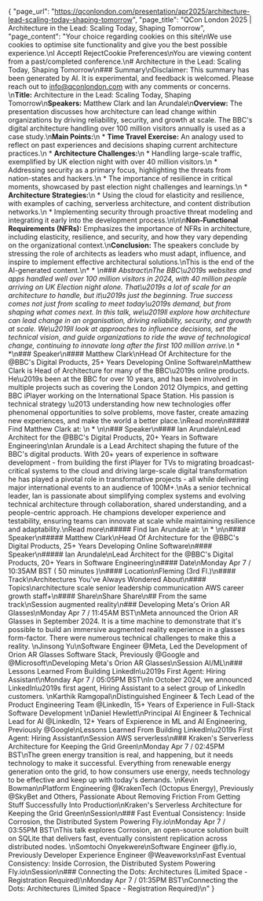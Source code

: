 {
    "page_url": "https://qconlondon.com/presentation/apr2025/architecture-lead-scaling-today-shaping-tomorrow",
    "page_title": "QCon London 2025 | Architecture in the Lead: Scaling Today, Shaping Tomorrow",
    "page_content": "Your choice regarding cookies on this site\nWe use cookies to optimise site functionality and give you the best possible experience.\nI AcceptI RejectCookie Preferences\nYou are viewing content from a past/completed conference.\n# Architecture in the Lead: Scaling Today, Shaping Tomorrow\n### Summary\nDisclaimer: This summary has been generated by AI. It is experimental, and feedback is welcomed. Please reach out to info@qconlondon.com with any comments or concerns. \n**Title:** Architecture in the Lead: Scaling Today, Shaping Tomorrow\n**Speakers:** Matthew Clark and Ian Arundale\n**Overview:** The presentation discusses how architecture can lead change within organizations by driving reliability, security, and growth at scale. The BBC's digital architecture handling over 100 million visitors annually is used as a case study.\n**Main Points:**\n  * **Time Travel Exercise:** An analogy used to reflect on past experiences and decisions shaping current architecture practices.\n  * **Architecture Challenges:**\n    * Handling large-scale traffic, exemplified by UK election night with over 40 million visitors.\n    * Addressing security as a primary focus, highlighting the threats from nation-states and hackers.\n    * The importance of resilience in critical moments, showcased by past election night challenges and learnings.\n  * **Architecture Strategies:**\n    * Using the cloud for elasticity and resilience, with examples of caching, serverless architecture, and content distribution networks.\n    * Implementing security through proactive threat modeling and integrating it early into the development process.\n\n\n**Non-Functional Requirements (NFRs):** Emphasizes the importance of NFRs in architecture, including elasticity, resilience, and security, and how they vary depending on the organizational context.\n**Conclusion:** The speakers conclude by stressing the role of architects as leaders who must adapt, influence, and inspire to implement effective architectural solutions.\nThis is the end of the AI-generated content.\n* * *\n### Abstract\nThe BBC\u2019s websites and apps handled well over 100 million visitors in 2024, with 40 million people arriving on UK Election night alone. That\u2019s a lot of scale for an architecture to handle, but it\u2019s just the beginning. True success comes not just from scaling to meet today\u2019s demand, but from shaping what comes next. In this talk, we\u2019ll explore how architecture can lead change in an organisation, driving reliability, security, and growth at scale. We\u2019ll look at approaches to influence decisions, set the technical vision, and guide organizations to ride the wave of technological change, continuing to innovate long after the first 100 million arrive.\n* * *\n### Speaker\n#### Matthew Clark\nHead Of Architecture for the @BBC's Digital Products, 25+ Years Developing Online Software\nMatthew Clark is Head of Architecture for many of the BBC\u2019s online products. He\u2019s been at the BBC for over 10 years, and has been involved in multiple projects such as covering the London 2012 Olympics, and getting BBC iPlayer working on the International Space Station. His passion is technical strategy \u2013 understanding how new technologies offer phenomenal opportunities to solve problems, move faster, create amazing new experiences, and make the world a better place.\nRead more\n#####  Find Matthew Clark at: \n  * \n\n### Speaker\n#### Ian Arundale\nLead Architect for the @BBC's Digital Products, 20+ Years in Software Engineering\nIan Arundale is a Lead Architect shaping the future of the BBC's digital products. With 20+ years of experience in software development - from building the first iPlayer for TVs to migrating broadcast-critical systems to the cloud and driving large-scale digital transformation he has played a pivotal role in transformative projects - all while delivering major international events to an audience of 100M+.\nAs a senior technical leader, Ian is passionate about simplifying complex systems and evolving technical architecture through collaboration, shared understanding, and a people-centric approach. He champions developer experience and testability, ensuring teams can innovate at scale while maintaining resilience and adaptability.\nRead more\n#####  Find Ian Arundale at: \n  * \n\n#### Speaker\n##### Matthew Clark\nHead Of Architecture for the @BBC's Digital Products, 25+ Years Developing Online Software\n#### Speaker\n##### Ian Arundale\nLead Architect for the @BBC's Digital Products, 20+ Years in Software Engineering\n#### Date\nMonday Apr 7 / 10:35AM BST ( 50 minutes )\n#### Location\nFleming (3rd Fl.)\n#### Track\nArchitectures You've Always Wondered About\n#### Topics\narchitecture scale senior leadership communication AWS career growth staff+\n#### Share\nShare Share\n## From the same track\nSession augmented reality\n### Developing Meta's Orion AR Glasses\nMonday Apr 7 / 11:45AM BST\nMeta announced the Orion AR Glasses in September 2024. It is a time machine to demonstrate that it's possible to build an immersive augmented reality experience in a glasses form-factor. There were numerous technical challenges to make this a reality. \nJinsong Yu\nSoftware Engineer @Meta, Led the Development of Orion AR Glasses Software Stack, Previously @Google and @Microsoft\nDeveloping Meta's Orion AR Glasses\nSession AI/ML\n### Lessons Learned From Building LinkedIn\u2019s First Agent: Hiring Assistant\nMonday Apr 7 / 05:05PM BST\nIn October 2024, we announced LinkedIn\u2019s first agent, Hiring Assistant to a select group of LinkedIn customers. \nKarthik Ramgopal\nDistinguished Engineer & Tech Lead of the Product Engineering Team @LinkedIn, 15+ Years of Experience in Full-Stack Software Development \nDaniel Hewlett\nPrincipal AI Engineer & Technical Lead for AI @LinkedIn, 12+ Years of Expierence in ML and AI Engineering, Previously @Google\nLessons Learned From Building LinkedIn\u2019s First Agent: Hiring Assistant\nSession AWS serverless\n### Kraken's Serverless Architecture for Keeping the Grid Green\nMonday Apr 7 / 02:45PM BST\nThe green energy transition is real, and happening, but it needs technology to make it successful. Everything from renewable energy generation onto the grid, to how consumers use energy, needs technology to be effective and keep up with today's demands. \nKevin Bowman\nPlatform Engineering @KrakenTech (Octopus Energy), Previously @SkyBet and Others, Passionate About Removing Friction From Getting Stuff Successfully Into Production\nKraken's Serverless Architecture for Keeping the Grid Green\nSession\n### Fast Eventual Consistency: Inside Corrosion, the Distributed System Powering Fly.io\nMonday Apr 7 / 03:55PM BST\nThis talk explores Corrosion, an open-source solution built on SQLite that delivers fast, eventually consistent replication across distributed nodes. \nSomtochi Onyekwere\nSoftware Engineer @fly.io, Previously Developer Experience Engineer @Weaveworks\nFast Eventual Consistency: Inside Corrosion, the Distributed System Powering Fly.io\nSession\n### Connecting the Dots: Architectures (Limited Space - Registration Required)\nMonday Apr 7 / 01:35PM BST\nConnecting the Dots: Architectures (Limited Space - Registration Required)\n"
}